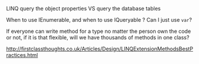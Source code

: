 LINQ query the object properties VS query the database tables



When to use IEnumerable<Emloyee>, and when to use  IQueryable <Emloyee>?  Can I just use `var`?



If everyone can write method for a type no matter the person own the code or not, if it is that flexible, will we have thousands of methods in one class?

http://firstclassthoughts.co.uk/Articles/Design/LINQExtensionMethodsBestPractices.html